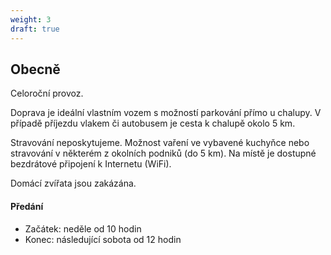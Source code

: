 ```yaml
---
weight: 3
draft: true
---
```


## Obecně
Celoroční provoz.

Doprava je ideální vlastním vozem s možností parkování přímo u chalupy. V případě příjezdu vlakem či autobusem je cesta k chalupě okolo 5 km.

Stravování neposkytujeme. Možnost vaření ve vybavené kuchyňce nebo stravování v některém z okolních podniků (do 5 km). Na místě je dostupné bezdrátové připojení k Internetu (WiFi).

Domácí zvířata jsou zakázána.

#### Předání
 * Začátek: neděle od 10 hodin
 * Konec: následující sobota od 12 hodin
